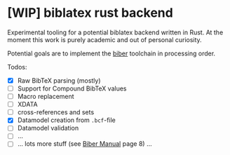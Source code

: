# \[WIP\] biblatex rust backend

Experimental tooling for a potential biblatex backend written in Rust.
At the moment this work is purely academic and out of personal curiosity.

Potential goals are to implement the [biber](https://github.com/plk/biber) 
toolchain in processing order.

Todos:
* [x] Raw BibTeX parsing (mostly)
* [ ] Support for Compound BibTeX values
* [ ] Macro replacement
* [ ] XDATA
* [ ] cross-references and sets
* [x] Datamodel creation from `.bcf`-file
* [ ] Datamodel validation
* [ ] ...
* [ ] ... lots more stuff (see [Biber Manual](https://ctan.mc1.root.project-creative.net/biblio/biber/base/documentation/biber.pdf) page 8) ...